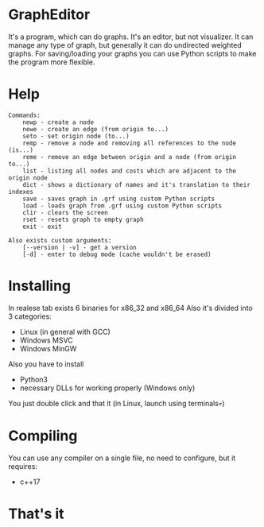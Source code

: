 GraphEditor
===============
It's a program, which can do graphs. It's an editor, but not visualizer.
It can manage any type of graph, but generally it can do undirected weighted graphs.
For saving/loading your graphs you can use Python scripts to make the program more flexible.

Help
===============
```
Commands:
    newp - create a node
    newe - create an edge (from origin to...)
    seto - set origin node (to...)
    remp - remove a node and removing all references to the node (is...)
    reme - remove an edge between origin and a node (from origin to...)
    list - listing all nodes and costs which are adjacent to the origin node
    dict - shows a dictionary of names and it's translation to their indexes
    save - saves graph in .grf using custom Python scripts
    load - loads graph from .grf using custom Python scripts
    clir - clears the screen
    rset - resets graph to empty graph
    exit - exit

Also exists custom arguments:
    [--version | -v] - get a version
    [-d] - enter to debug mode (cache wouldn't be erased)
```

Installing
===============
In realese tab exists 6 binaries for x86_32 and x86_64
Also it's divided into 3 categories:
 -  Linux (in general with GCC)
 -  Windows MSVC
 -  Windows MinGW

Also you have to install
 -  Python3
 -  necessary DLLs for working properly (Windows only)

You just double click and that it (in Linux, launch using terminals💀)


Compiling
===============
You can use any compiler on a single file, no need to configure, but it requires:
 -  c++17

That's it
===============
